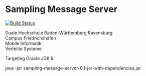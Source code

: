 **Sampling Message Server** 
========================

[![Build Status](https://travis-ci.org/keinproblem/sampling-message-server.svg?branch=master)](https://travis-ci.org/keinproblem/sampling-message-server)

Duale Hochschule Baden-Württemberg Ravensburg  
Campus Friedrichshafen  
Mobile Informatik  
Verteilte Systeme

Targeting Oracle JDK 8

java -jar sampling-message-server-0.1-jar-with-dependencies.jar